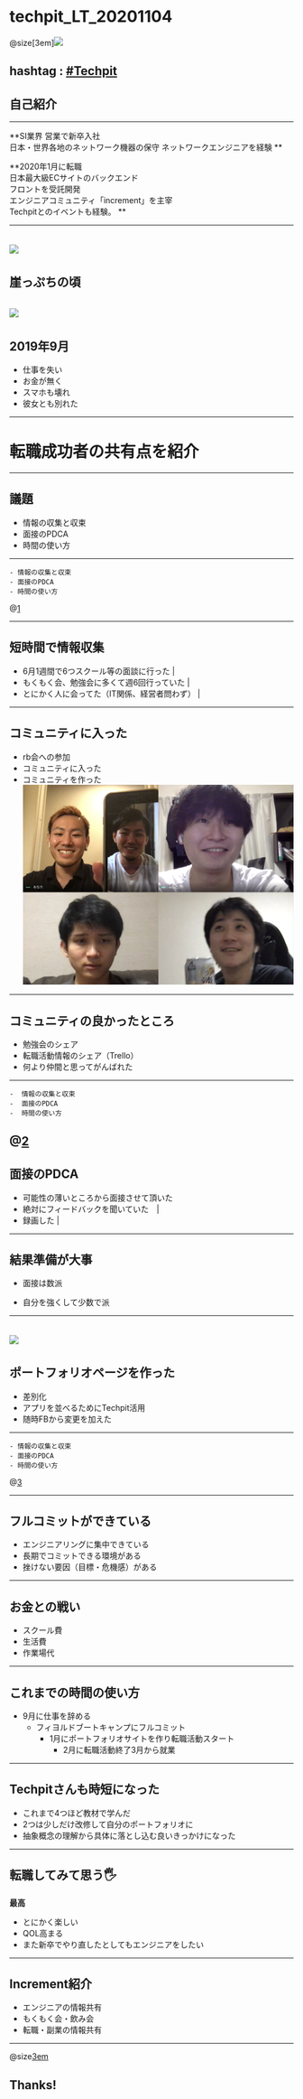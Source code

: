 #  techpit_LT_20201104

@size[3em]![](https://avatars1.githubusercontent.com/u/45118406?s=100&u=7a8a177afc05cd1abd42bbe0b4bc53fdf4d56afa&v=4)

hashtag : [#Techpit](https://twitter.com/intent/tweet?text=&hashtags=Techpit)
---
## 自己紹介
---
**SI業界 営業で新卒入社  
日本・世界各地のネットワーク機器の保守
ネットワークエンジニアを経験  **
  
**2020年1月に転職  
日本最大級ECサイトのバックエンド  
フロントを受託開発  
エンジニアコミュニティ「increment」を主宰  
Techpitとのイベントも経験。  **

---
![](https://cdn.clipkit.co/tenants/591/item_images/images/000/015/585/large/ccee50af-a225-4827-a493-926f9a2f6326.png?1603420305)
---
## 崖っぷちの頃
![](http://www.ghibli.jp/works/ponyo/#frame&gid=1&pid=5)
---
## 2019年9月
- 仕事を失い
- お金が無く
- スマホも壊れ
- 彼女とも別れた
---
# 転職成功者の共有点を紹介

---
## 議題

- 情報の収集と収束
- 面接のPDCA
- 時間の使い方

---
```
- 情報の収集と収束
- 面接のPDCA
- 時間の使い方
```
@[1]()

---
## 短時間で情報収集
- 6月1週間で6つスクール等の面談に行った |
- もくもく会、勉強会に多くて週6回行っていた |
- とにかく人に会ってた（IT関係、経営者問わず） |
---
## コミュニティに入った
- rb会への参加
- コミュニティに入った
- コミュニティを作った
![](assets/img/increment_zoom.png)
---
## コミュニティの良かったところ
- 勉強会のシェア
- 転職活動情報のシェア（Trello）
- 何より仲間と思ってがんばれた
---
```
-  情報の収集と収束
-  面接のPDCA
-  時間の使い方
```
@[2]()
---
## 面接のPDCA
- 可能性の薄いところから面接させて頂いた
- 絶対にフィードバックを聞いていた　|
- 録画した |
---
## 結果準備が大事
- 面接は数派

- 自分を強くして少数で派
---
![](https://i.gyazo.com/da369ef9d418d939bcdab7a6cbd0fdae.png)
---

## ポートフォリオページを作った
- 差別化
- アプリを並べるためにTechpit活用
- 随時FBから変更を加えた

---

```
- 情報の収集と収束
- 面接のPDCA
- 時間の使い方
```
@[3]()

---
## フルコミットができている
- エンジニアリングに集中できている
- 長期でコミットできる環境がある
- 挫けない要因（目標・危機感）がある
---
## お金との戦い
- スクール費
- 生活費
- 作業場代
---
## これまでの時間の使い方
- 9月に仕事を辞める
  - フィヨルドブートキャンプにフルコミット
    - 1月にポートフォリオサイトを作り転職活動スタート
      - 2月に転職活動終了3月から就業
---
## Techpitさんも時短になった
- これまで4つほど教材で学んだ
- 2つは少しだけ改修して自分のポートフォリオに
- 抽象概念の理解から具体に落とし込む良いきっかけになった
---
## 転職してみて思う🖐

**最高**
- とにかく楽しい
- QOL高まる
- また新卒でやり直したとしてもエンジニアをしたい
---
## Increment紹介
- エンジニアの情報共有
- もくもく会・飲み会
- 転職・副業の情報共有

---

@size[3em](🍷)

## Thanks!


